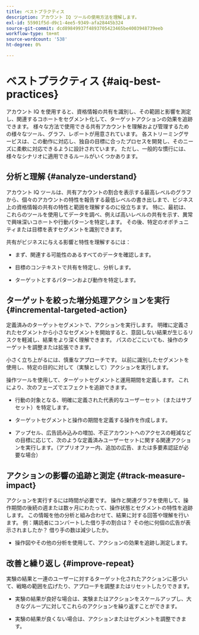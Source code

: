 ```yaml
---
title: ベストプラクティス
description: アカウント IQ ツールの使用方法を理解します。
exl-id: 55901f5d-d9c1-4ee5-9349-afa28445b324
source-git-commit: dcd89849937f4893705423465be4003948739eeb
workflow-type: tm+mt
source-wordcount: '538'
ht-degree: 0%

---
```


# ベストプラクティス {#aiq-best-practices}

アカウント IQ を使用すると、資格情報の共有を識別し、その範囲と影響を測定し、関連するコホートをセグメント化して、ターゲットアクションの効果を追跡できます。 様々な方法で使用できる共有アカウントを理解および管理するための様々なツール、グラフ、レポートが用意されています。 各ストリーミングサービスは、この動作に対応し、独自の目標に合ったプロセスを開発し、そのニーズに柔軟に対応できるように設計されています。  ただし、一般的な慣行には、様々なシナリオに適用できるルールがいくつかあります。

## 分析と理解 {#analyze-understand}

アカウント IQ ツールは、共有アカウントの割合を表示する最高レベルのグラフから、個々のアカウントの特性を報告する最低レベルの書き出しまで、ビジネス上の資格情報の共有の特性と範囲を理解するのに役立ちます。 特に、最初は、これらのツールを使用してデータを調べ、例えば高いレベルの共有を示す、異常で興味深いコホートや行動パターンを特定します。 その後、特定のオポチュニティまたは目標を表すセグメントを識別できます。

共有がビジネスに与える影響と特性を理解するには：

* まず、関連する可能性のあるすべてのデータを確認します。

* 目標のコンテキストで共有を特定し、分析します。

* ターゲットとするパターンおよび動作を特定します。

## ターゲットを絞った増分処理アクションを実行 {#incremental-targeted-action}

定義済みのターゲットセグメントで、アクションを実行します。 明確に定義されたセグメントから小さなセグメントを開始すると、意図しない結果が生じるリスクを軽減し、結果をより深く理解できます。 パスのどこにいても、操作のターゲットを調整または拡張できます。

小さく立ち上がるには、慎重なアプローチです。 以前に識別したセグメントを使用し、特定の目的に対して（実験として）アクションを実行します。

操作ツールを使用して、ターゲットセグメントと運用期間を定義します。 これにより、次のフェーズでエフェクトを追跡できます。

* 行動の対象となる、明確に定義された代表的なユーザーセット（またはサブセット）を特定します。

* ターゲットセグメントと操作の期間を定義する操作を作成します。

* アップセル、広告読み込みの増加、不正アカウントへのアクセスの軽減などの目標に応じて、次のような定義済みユーザーセットに関する関連アクションを実行します。（アプリオファー内、追加の広告、または多要素認証が必要な場合）

<!--If necessary, gauge the affect [by measuring the impact of actions taken](#track-measure-impact).-->

## アクションの影響の追跡と測定 {#track-measure-impact}

アクションを実行するには時間が必要です。 操作と関連グラフを使用して、操作期間の後続の週または数ヶ月にわたって、操作状態とセグメントの特性を追跡します。 この情報を他の分析と組み合わせて、結果に対する回答や理解を行います。 例：購読者にコンバートした借り手の割合は？ その他に何個の広告が表示されましたか？ 借り手の数は減少したか。

* 操作図やその他の分析を使用して、アクションの効果を追跡し測定します。

## 改善と繰り返し {#improve-repeat}

実験の結果と一連のユーザーに対するターゲット化されたアクションに基づいて、戦略の範囲を広げたり、アプローチを調整またはリセットしたりできます。

* 実験の結果が良好な場合は、実験またはアクションをスケールアップし、大きなグループに対してこれらのアクションを繰り返すことができます。

* 実験の結果が良くない場合は、アクションまたはセグメントを調整できます。

<!--

Best Practices
Account IQ enables you to maximize your business ROI, and eventually grow your subscribers and revenue by understanding subscriber usage patterns and password sharing. Read on to know how you can make the best use of Account IQ to manage credential sharing.

Analyze and understand
Authorized access of streaming services generates vast sums of data representing user activity. Use Account IQ analytics tools to explore the data and identify interesting cohorts or behavioral patterns that indicate sharing. Then, segments representing a particular opportunity or objective can be identified.

To understand nature and impact of sharing on your business:

Use Account IQ to access all relevant data.

Identify and analyze sharing in the context of your objectives.

Identify patterns and behavior to target.

Take targeted incremental action
To start small and ramp up is a prudent approach. Use previously identified segments, and take actions (as experiments) with specific objectives.

Identify a well-defined, representative subset of users in the segment to act on.

Depending on objectives such as upselling, increasing ad load, or mitigating access to fraudulent accounts, take relevant actions to include customer messaging or offers, extra ads, or requiring multi-factor authentication.

Target users are likely to respond to offers to upgrade and pay for sharing.

Align enterprise stakeholders to update strategy, such as:

Revisit partner agreements to enlist cooperation or concessions.

Simplify access and enhance the user experience for good customers.

Mitigate sharing by limiting access to obvious moochers.

If necessary, gauge the affect by measuring the impact of actions taken.

Track and measure the impact of actions
Once you have acted on some set of users within a segment, it is important to measure the effect of those actions over a subsequent period of weeks or months. For example, you would want to understand:

What percentage of borrowers converted to subscribers?

How many additional ads were viewed?

Did the number of borrowers decrease?

Account IQ's sophisticated machine learning based models help you analyze and measure the impacts of your experiments (or actions).

Improve and repeat
Based on the outcomes of your experiments and targeted actions on small groups of users, you can expand the reach of your strategies to rest of the user segment or reset the strategy and audience to act on.

Based on the usage insights from risk indices, sharing levels, and usage patterns, you can create experiments (or operations) and tailor your actions for strategic goals or desired outcomes.

If the results of the experiment are favorable, then you can scale up the experiment, and repeat those actions on a larger group.

If the results of the experiment are unfavorable, then you can adjust your action or the experiment group.

Therefore, understanding, acting, and tracking are the keys to optimally mitigate and manage credential sharing in your subscribers.
-->

